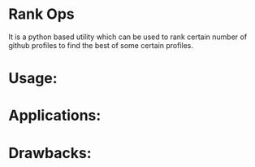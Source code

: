 Rank Ops
========

It is a python based utility which can be used to rank certain number of github profiles to find the best of some certain profiles.

Usage:
=====


Applications:
============

Drawbacks:
==========
